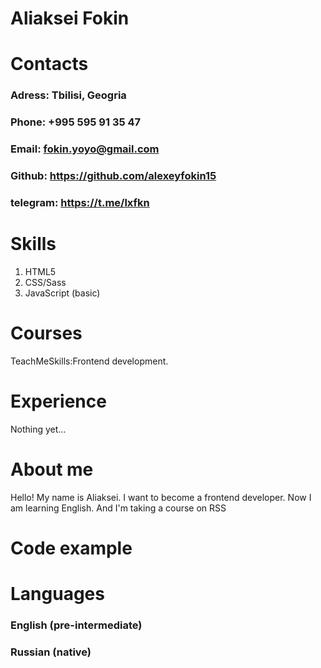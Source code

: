 # Aliaksei Fokin

# **Contacts**

### **Adress**: Tbilisi, Geogria

### **Phone**: +995 595 91 35 47

### **Email**: fokin.yoyo@gmail.com

### **Github**: https://github.com/alexeyfokin15

### **telegram**: https://t.me/lxfkn

# **Skills**

1. HTML5
2. CSS/Sass
3. JavaScript (basic)

# **Courses**

TeachMeSkills:Frontend development.

# **Experience**

Nothing yet…

# **About me**
Hello! My name is Aliaksei. 
I want to become a frontend developer. 
Now I am learning English.
And I'm taking a course on RSS


# **Code example**

# **Languages**

### English (pre-intermediate)

### Russian (native)

